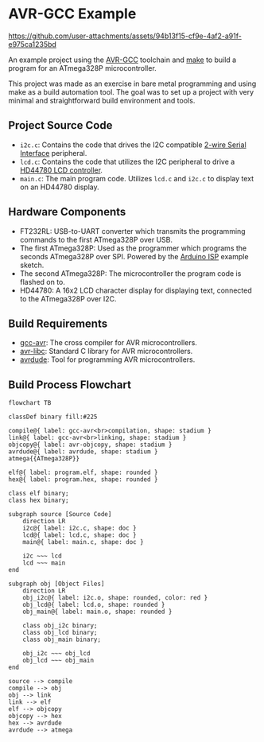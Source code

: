 # AVR-GCC Example

https://github.com/user-attachments/assets/94b13f15-cf9e-4af2-a91f-e975ca1235bd

An example project using the [AVR-GCC](https://gcc.gnu.org/wiki/avr-gcc) toolchain and [make](https://www.gnu.org/software/make/) to build a program for an ATmega328P microcontroller.

This project was made as an exercise in bare metal programming and using make as a build automation tool. The goal was to set up a project with very minimal and straightforward build environment and tools.

## Project Source Code

- `i2c.c`: Contains the code that drives the I2C compatible [2-wire Serial Interface](https://ww1.microchip.com/downloads/en/DeviceDoc/Atmel-7810-Automotive-Microcontrollers-ATmega328P_Datasheet.pdf#G1198998) peripheral.
- `lcd.c`: Contains the code that utilizes the I2C peripheral to drive a [HD44780 LCD controller](https://en.wikipedia.org/wiki/Hitachi_HD44780_LCD_controller).
- `main.c`: The main program code. Utilizes `lcd.c` and `i2c.c` to display text on an HD44780 display.

## Hardware Components

- FT232RL: USB-to-UART converter which transmits the programming commands to the first ATmega328P over USB.
- The first ATmega328P: Used as the programmer which programs the seconds ATmega328P over SPI. Powered by the [Arduino ISP](https://docs.arduino.cc/built-in-examples/arduino-isp/ArduinoISP/#use-arduino-as-isp) example sketch.
- The second ATmega328P: The microcontroller the program code is flashed on to.
- HD44780: A 16x2 LCD character display for displaying text, connected to the ATmega328P over I2C.

## Build Requirements

- [gcc-avr](https://packages.debian.org/bookworm/gcc-avr): The cross compiler for AVR microcontrollers.
- [avr-libc](https://packages.debian.org/bookworm/avr-libc): Standard C library for AVR microcontrollers.
- [avrdude](https://packages.debian.org/bookworm/avrdude): Tool for programming AVR microcontrollers.

## Build Process Flowchart

```mermaid
flowchart TB

classDef binary fill:#225

compile@{ label: gcc-avr<br>compilation, shape: stadium }
link@{ label: gcc-avr<br>linking, shape: stadium }
objcopy@{ label: avr-objcopy, shape: stadium }
avrdude@{ label: avrdude, shape: stadium }
atmega{{ATmega328P}}

elf@{ label: program.elf, shape: rounded }
hex@{ label: program.hex, shape: rounded }

class elf binary;
class hex binary;

subgraph source [Source Code]
    direction LR
    i2c@{ label: i2c.c, shape: doc }
    lcd@{ label: lcd.c, shape: doc }
    main@{ label: main.c, shape: doc }

    i2c ~~~ lcd
    lcd ~~~ main
end

subgraph obj [Object Files]
    direction LR
    obj_i2c@{ label: i2c.o, shape: rounded, color: red }
    obj_lcd@{ label: lcd.o, shape: rounded }
    obj_main@{ label: main.o, shape: rounded }

    class obj_i2c binary;
    class obj_lcd binary;
    class obj_main binary;

    obj_i2c ~~~ obj_lcd
    obj_lcd ~~~ obj_main
end

source --> compile
compile --> obj
obj --> link
link --> elf
elf --> objcopy
objcopy --> hex
hex --> avrdude
avrdude --> atmega
```


